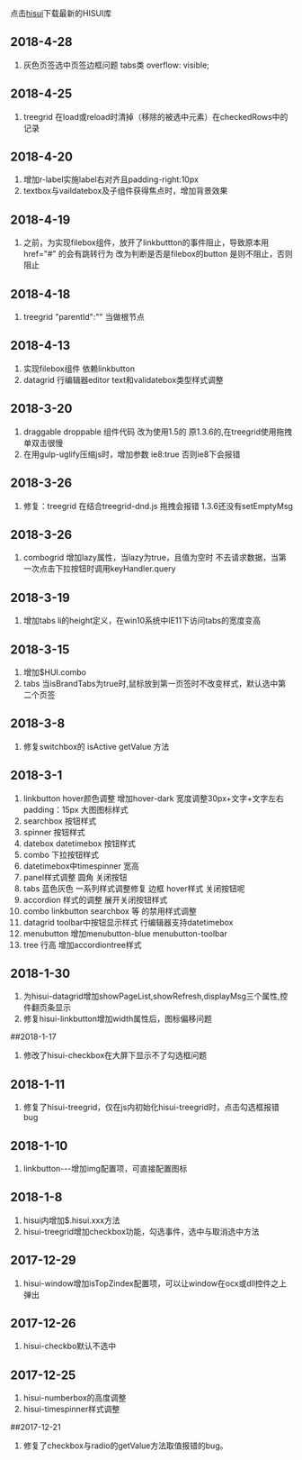 [hisui]: https://wanghc.github.io/hisui/hisui-0.1.0.rar "下载最新的HISUI库"
点击[hisui]下载最新的HISUI库

## 2018-4-28 ##
1. 灰色页签选中页签边框问题 tabs类 overflow: visible;

## 2018-4-25 ##
1. treegrid 在load或reload时清掉（移除的被选中元素）在checkedRows中的记录   

## 2018-4-20 ##
1. 增加r-label实施label右对齐且padding-right:10px
1. textbox与vaildatebox及子组件获得焦点时，增加背景效果 

## 2018-4-19
1. 之前，为实现filebox组件，放开了linkbuttton的事件阻止，导致原本用href="#" 的会有跳转行为  改为判断是否是filebox的button 是则不阻止，否则阻止

## 2018-4-18
1. treegrid  "parentId":""   当做根节点

## 2018-4-13
1. 实现filebox组件 依赖linkbutton
1. datagrid 行编辑器editor text和validatebox类型样式调整

## 2018-3-20
1. draggable droppable 组件代码 改为使用1.5的 原1.3.6的,在treegrid使用拖拽单双击很慢
1. 在用gulp-uglify压缩js时，增加参数 ie8:true  否则ie8下会报错

## 2018-3-26
1. 修复：treegrid 在结合treegrid-dnd.js 拖拽会报错   1.3.6还没有setEmptyMsg

## 2018-3-26
1. combogrid 增加lazy属性，当lazy为true，且值为空时 不去请求数据，当第一次点击下拉按钮时调用keyHandler.query

## 2018-3-19
1. 增加tabs li的height定义，在win10系统中IE11下访问tabs的宽度变高

## 2018-3-15
1. 增加$HUI.combo
1. tabs 当isBrandTabs为true时,鼠标放到第一页签时不改变样式，默认选中第二个页签

## 2018-3-8
1. 修复switchbox的 isActive getValue 方法

## 2018-3-1
1. linkbutton  hover颜色调整 增加hover-dark 宽度调整30px+文字+文字左右padding：15px   大图图标样式
1. searchbox  按钮样式
1. spinner  按钮样式
1. datebox datetimebox 按钮样式
1. combo 下拉按钮样式
1. datetimebox中timespinner  宽高
1. panel样式调整 圆角 关闭按钮 
1. tabs 蓝色灰色 一系列样式调整修复  边框 hover样式 关闭按钮呢
1. accordion 样式的调整 展开关闭按钮样式
1. combo linkbutton searchbox 等 的禁用样式调整 
1. datagrid toolbar中按钮显示样式  行编辑器支持datetimebox
1. menubutton 增加menubutton-blue  menubutton-toolbar
1. tree 行高  增加accordiontree样式

## 2018-1-30
1. 为hisui-datagrid增加showPageList,showRefresh,displayMsg三个属性,控件翻页条显示
1. 修复hisui-linkbutton增加width属性后，图标偏移问题

##2018-1-17
1. 修改了hisui-checkbox在大屏下显示不了勾选框问题

## 2018-1-11
1. 修复了hisui-treegrid，仅在js内初始化hisui-treegrid时，点击勾选框报错bug

## 2018-1-10
1. linkbutton---增加img配置项，可直接配置图标 

## 2018-1-8
1. hisui内增加$.hisui.xxx方法
1. hisui-treegrid增加checkbox功能，勾选事件，选中与取消选中方法

## 2017-12-29
1. hisui-window增加isTopZindex配置项，可以让window在ocx或dll控件之上弹出

## 2017-12-26
1. hisui-checkbo默认不选中

## 2017-12-25
1. hisui-numberbox的高度调整
1. hisui-timespinner样式调整

##2017-12-21
1. 修复了checkbox与radio的getValue方法取值报错的bug。